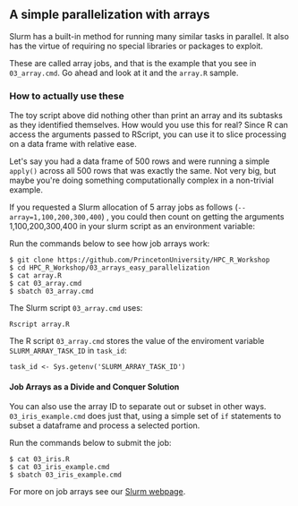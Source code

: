 ## A simple parallelization with arrays

Slurm has a built-in method for running many similar tasks in parallel.
It also has the virtue of requiring no special libraries or packages
to exploit.

These are called array jobs, and that is the example that you see in `03_array.cmd`.
Go ahead and look at it and the `array.R` sample.

### How to actually use these

The toy script above did nothing other than print an array and its subtasks as 
they identified themselves. How would you use this for real? Since R can access
the arguments passed to RScript, you can use it to slice processing on a data frame
with relative ease.

Let's say you had a data frame of 500 rows and were running a simple `apply()` across
all 500 rows that was exactly the same. Not very big, but maybe you're doing something
computationally complex in a non-trivial example.

If you requested a Slurm allocation of 5 array jobs as follows (`--array=1,100,200,300,400`)
, you could then count on getting the
arguments 1,100,200,300,400 in your slurm script as an environment variable:

Run the commands below to see how job arrays work:

```
$ git clone https://github.com/PrincetonUniversity/HPC_R_Workshop
$ cd HPC_R_Workshop/03_arrays_easy_parallelization
$ cat array.R
$ cat 03_array.cmd
$ sbatch 03_array.cmd
```

The Slurm script `03_array.cmd` uses:

```
Rscript array.R
```

The R script `03_array.cmd` stores the value of the enviroment variable `SLURM_ARRAY_TASK_ID` in `task_id`:

```
task_id <- Sys.getenv('SLURM_ARRAY_TASK_ID')
```

#### Job Arrays as a Divide and Conquer Solution

You can also use the array ID to separate out or subset in other ways. `03_iris_example.cmd` does just that,
using a simple set of `if` statements to subset a dataframe and process a selected portion.

Run the commands below to submit the job:

```
$ cat 03_iris.R
$ cat 03_iris_example.cmd
$ sbatch 03_iris_example.cmd
```

For more on job arrays see our [Slurm webpage](https://researchcomputing.princeton.edu/support/knowledge-base/slurm#arrays).
